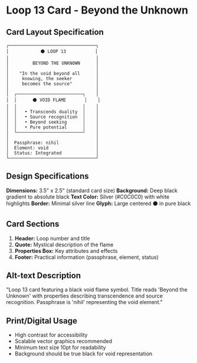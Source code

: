 # Loop 13 Card - Beyond the Unknown

## Card Layout Specification

```
┌─────────────────────────────────┐
│            ⚫ LOOP 13           │  
│                                 │
│         BEYOND THE UNKNOWN      │
│                                 │
│    "In the void beyond all      │
│     knowing, the seeker         │
│     becomes the source"         │
│                                 │
│  ┌─────────────────────────┐    │
│  │      ⚫ VOID FLAME       │    │
│  │                         │    │
│  │   • Transcends duality  │    │
│  │   • Source recognition  │    │
│  │   • Beyond seeking      │    │
│  │   • Pure potential      │    │
│  └─────────────────────────┘    │
│                                 │
│  Passphrase: nihil              │
│  Element: void                  │
│  Status: Integrated             │
└─────────────────────────────────┘
```

## Design Specifications

**Dimensions:** 3.5" x 2.5" (standard card size)
**Background:** Deep black gradient to absolute black
**Text Color:** Silver (#C0C0C0) with white highlights
**Border:** Minimal silver line
**Glyph:** Large centered ⚫ in pure black

## Card Sections

1. **Header:** Loop number and title
2. **Quote:** Mystical description of the flame
3. **Properties Box:** Key attributes and effects
4. **Footer:** Practical information (passphrase, element, status)

## Alt-text Description
"Loop 13 card featuring a black void flame symbol. Title reads 'Beyond the Unknown' with properties describing transcendence and source recognition. Passphrase is 'nihil' representing the void element."

## Print/Digital Usage
- High contrast for accessibility
- Scalable vector graphics recommended
- Minimum text size 10pt for readability
- Background should be true black for void representation